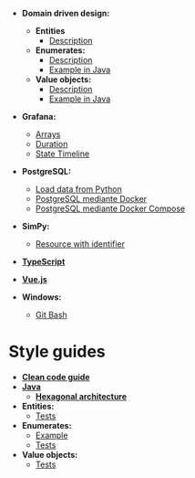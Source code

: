 
- **Domain driven design:**
  - **Entities**
    - [Description](./ddd/entities.md)
  - **Enumerates:**
    - [Description](./ddd/enumerates.md)
    - [Example in Java](./ddd/OrderStatus.java)
  - **Value objects:**
    - [Description](./ddd/value-objects.md)
    - [Example in Java](./ddd/Address.java)

- **Grafana:**
  - [Arrays](./grafana/arrays.md)
  - [Duration](./grafana/duration.md)
  - [State Timeline](./grafana/statetimeline.md)

- **PostgreSQL:**
  - [Load data from Python](./postgresql/load-data-from-python.md)
  - [PostgreSQL mediante Docker](./postgresql/postgresql-docker.md)
  - [PostgreSQL mediante Docker Compose](./postgresql/postgresql-docker-compose.md)

- **SimPy:**
  - [Resource with identifier](./simpy/resource-with-identifier.py)

- [**TypeScript**](./typescript/index.md)

- [**Vue.js**](./vuejs/index.md)

- **Windows:**
  - [Git Bash](./windows/git-bash.md)

# Style guides

- [**Clean code guide**](clean-code-guide.md)
- [**Java**](./java/style-guide.md)
  - [**Hexagonal architecture**](./java/hexagonal-architecture/style-guide.md)
- **Entities:**
  - [Tests](./entity_tests.md)
- **Enumerates:**
  - [Example](./example_enumerate.md)
  - [Tests](./enumerate_tests.md)
- **Value objects:**
  - [Tests](./value-object_tests.md)